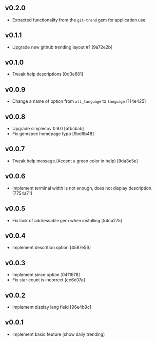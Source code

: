 ## v0.2.0

* Extracted functionality from the `git-trend` gem for application use

## v0.1.1

* Upgrade new github trending layout #1 [9a72e2b]

## v0.1.0

* Tweak help descriptions [0d3e681]

## v0.0.9

* Change a name of option from `all_language` to `language` [114e425]

## v0.0.8

* Upgrade simplecov 0.9.0 [5fbcbab]
* Fix gemspec homepage typo [9bd6b48]

## v0.0.7

* Tweak help message.(Accent a green color in help) [9da3e5e]

## v0.0.6

* Implement terminal width is not enough, does not display description. [7754a71]


## v0.0.5

* Fix lack of addressable gem when installing [54ca275]


## v0.0.4

* Implement descrition option [4587e56]

## v0.0.3

* Implement since option [04f1978]
* Fix star count is incorrect [ce6e07a]

## v0.0.2

* Implement display lang field [96e4b9c]

## v0.0.1

* Implement basic feuture (show daily trending)
